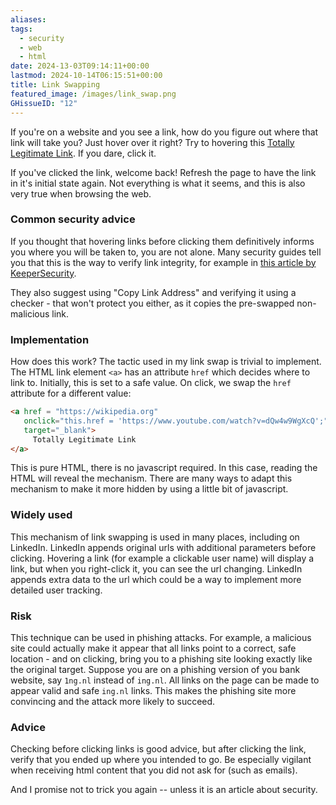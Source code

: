 ```yaml
---
aliases: 
tags:
  - security
  - web
  - html
date: 2024-13-03T09:14:11+00:00
lastmod: 2024-10-14T06:15:51+00:00
title: Link Swapping
featured_image: /images/link_swap.png
GHissueID: "12"
---
```

  
If you're on a website and you see a link, how do you figure out where that link will take you? Just hover over it right? Try to hovering this <a href = "https://wikipedia.org" onclick="this.href = 'https://www.youtube.com/watch?v=dQw4w9WgXcQ';" target="_blank">Totally Legitimate Link</a>. If you dare, click it.

If you've clicked the link, welcome back! Refresh the page to have the link in it's initial state again. Not everything is what it seems, and this is also very true when browsing the web. 

### Common security advice
If you thought that hovering links before clicking them definitively informs you where you will be taken to, you are not alone. Many security guides tell you that this is the way to verify link integrity, for example in [this article by KeeperSecurity](https://www.keepersecurity.com/blog/2023/02/09/how-to-check-if-a-link-is-safe/). 

They also suggest using "Copy Link Address" and verifying it using a checker - that won't protect you either, as it copies the pre-swapped non-malicious link.

### Implementation
How does this work? The tactic used in my link swap is trivial to implement. The HTML link element `<a>` has an attribute `href` which decides where to link to. Initially, this is set to a safe value. On click, we swap the `href` attribute for a different value:

```html
<a href = "https://wikipedia.org"
   onclick="this.href = 'https://www.youtube.com/watch?v=dQw4w9WgXcQ';"
   target="_blank">
	 Totally Legitimate Link
</a>
```

This is pure HTML, there is no javascript required.
In this case, reading the HTML will reveal the mechanism. There are many ways to adapt this mechanism to make it more hidden by using a little bit of javascript.

### Widely used
This mechanism of link swapping is used in many places, including on LinkedIn. LinkedIn appends original urls with additional parameters before clicking. Hovering a link (for example a clickable user name) will display a link, but when you right-click it, you can see the url changing. LinkedIn appends extra data to the url which could be a way to implement more detailed user tracking.

### Risk
This technique can be used in phishing attacks. For example, a malicious site could actually make it appear that all links point to a correct, safe location - and on clicking, bring you to a phishing site looking exactly like the original target. Suppose you are on a phishing version of you bank website, say `1ng.nl` instead of `ing.nl`. All links on the page can be made to appear valid and safe `ing.nl` links. This makes the phishing site more convincing and the attack more likely to succeed.

### Advice
Checking before clicking links is good advice, but after clicking the link, verify that you ended up where you intended to go. Be especially vigilant when receiving html content that you did not ask for (such as emails). 

And I promise not to trick you again -- unless it is an article about security.